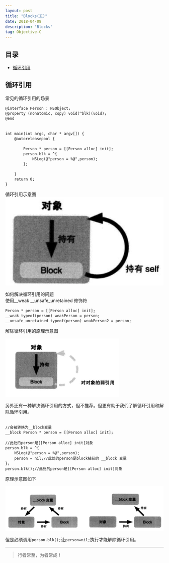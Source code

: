 ```yaml
---
layout: post
title: "Blocks(五)"
date: 2018-04-08
description: "Blocks"
tag: Objective-C
---
```







## 目录

* [循环引用](#content1)



<!-- ************************************************ -->
## <a id="content1"></a>循环引用
常见的循环引用的场景
```objc
@interface Person : NSObject;
@property (nonatomic, copy) void(^blk)(void);
@end


int main(int argc, char * argv[]) {
    @autoreleasepool {
        
        Person * person = [[Person alloc] init];
        person.blk = ^{
            NSLog(@"person = %@",person);
        };
        
    }
    return 0;
}
```

循环引用示意图
<img src="/images/memory/block8.png" alt="img">

如何解决循环引用的问题       
使用__weak __unsafe_unretained 修饰符
```objc
Person * person = [[Person alloc] init];
__weak typeof(person) weakPerson = person;
__unsafe_unretained typeof(person) weakPerson2 = person;
```

解除循环引用的原理示意图

<img src="/images/memory/block9.png" alt="img">

另外还有一种解决循环引用的方式，但不推荐。但更有助于我们了解循环引用和解除循环引用。
```objc

//会被转换为__block变量
__block Person * person = [[Person alloc] init];

//此处的person是[[Person alloc] init]对象
person.blk = ^{
    NSLog(@"person = %@",person);
    person = nil;//此处的person是block捕获的 __block 变量
};
person.blk();//此处的person是[[Person alloc] init]对象
```

原理示意图如下

<img src="/images/memory/block10.png" alt="img">

但是必须调用`person.blk();`让`person=nil;`执行才能解除循环引用。




----------
>  行者常至，为者常成！


